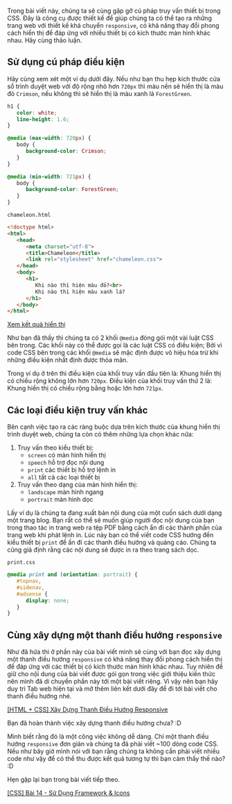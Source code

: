 Trong bài viết này, chúng ta sẽ cùng gặp gỡ cú pháp truy vấn thiết bị trong CSS. Đây là công cụ được thiết kế để giúp chúng ta có thể tạo ra những trang web với thiết kế khả chuyển `responsive`, có khả năng thay đổi phong cách hiển thị để đáp ứng với nhiều thiết bị có kích thước màn hình khác nhau. Hãy cùng thảo luận.

## Sử dụng cú pháp điều kiện

Hãy cùng xem xét một ví dụ dưới đây. Nếu như bạn thu hẹp kích thước cửa sổ trình duyệt
web với độ rộng nhỏ hơn `720px` thì màu nền sẽ hiển thị là màu đỏ `Crimson`, nếu không thì sẽ hiển thị là màu xanh lá `ForestGreen`.

```chameleon.css
h1 {
   color: white;
   line-height: 1.6;
}

@media (max-width: 720px) {
   body {
      background-color: Crimson;
   }
}

@media (min-width: 721px) {
   body {
      background-color: ForestGreen;
   }
}
```

`chameleon.html`
```html
<!doctype html>
<html>
   <head>
      <meta charset="utf-8">
      <title>Chameleon</title>
      <link rel="stylesheet" href="chameleon.css">
   </head>
   <body>
      <h1>
         Khi nào thì hiện màu đỏ?<br>
         Khi nào thì hiện màu xanh lá?
      </h1>
   </body>
</html>
```

[Xem kết quả hiển thị](https://codepen.io/semiarthanoi/full/wvpaajB)

Như bạn đã thấy thì chúng ta có 2 khối `@media` đóng gói một vài luật CSS bên trong. Các khối này có thể được gọi là các luật CSS có điều kiện; Bởi vì code CSS bên trong các khối `@media` sẽ mặc định được vô hiệu hóa trừ khi những điều kiện nhất định được thỏa mãn.

Trong ví dụ ở trên thì điều kiện của khối truy vấn đầu tiên là: Khung hiển thị có chiều rộng không lớn hơn `720px`. Điều kiện của khối truy vấn thứ 2 là: Khung hiển thị có chiều rộng bằng hoặc lớn hơn `721px`.

## Các loại điều kiện truy vấn khác

Bên cạnh việc tạo ra các ràng buộc dựa trên kích thước của khung hiển thị trình duyệt web, chúng ta còn có thêm những lựa chọn khác nữa:

1. Truy vấn theo kiểu thiết bị:
    - `screen` có màn hình hiển thị
    - `speech` hỗ trợ đọc nội dung
    - `print` các thiết bị hỗ trợ lệnh in
    - `all` tất cả các loại thiết bị
2. Truy vấn theo dạng của màn hình hiển thị:
    - `landscape` màn hình ngang
    - `portrait` màn hình dọc

Lấy ví dụ là chúng ta đang xuất bản nội dung của một cuốn sách dưới dạng một trang blog.
Bạn rất có thể sẽ muốn giúp người đọc nội dung của bạn trong thao tác in trang web ra tệp 
PDF bằng cách ẩn đi các thành phần của trang web khi phát lệnh in. Lúc này bạn có thể viết code CSS hướng đến kiểu thiết bị `print` để ẩn đi các thanh điều hướng và quảng cáo. Chúng ta cũng giả định rằng các nội dung sẽ được in ra theo trang sách dọc.

`print.css`
```css
@media print and (orientation: portrait) {
   #topnav,
   #sidenav,
   #adsense {
      display: none;
   }
}
```

## Cùng xây dựng một thanh điều hướng `responsive`

Như đã hứa thì ở phần này của bài viết mình sẽ cùng với bạn đọc xây dựng một thanh điều hướng `responsive` có khả năng thay đổi phong cách hiển thị để đáp ứng với các thiết bị có kích thước màn hình khác nhau. Tuy nhiên để giữ cho nội dung của bài viết được gói gọn trong việc giới thiệu kiến thức nên mình đã di chuyển phần này tới một bài viết riêng. Vì vậy nên bạn hãy duy trì Tab web hiện tại và mở thêm liên kết dưới đây để đi tới bài viết cho thanh điều hướng nhé.

[[HTML + CSS] Xây Dựng Thanh Điều Hướng Responsive](https://viblo.asia/p/html-css-xay-dung-thanh-dieu-huong-responsive-LzD5dRAEZjY)

Bạn đã hoàn thành việc xây dựng thanh điều hướng chưa? :D

Mình biết rằng đó là một công việc không dễ dàng. Chỉ một thanh điều hướng `responsive` đơn giản và chúng ta đã phải viết ~100 dòng code CSS. Nếu như bây giờ mình nói với bạn rằng chúng ta không cần phải viết nhiều code như vậy để có thể thu được kết quả tương tự thì bạn cảm thấy thế nào? :D

Hẹn gặp lại bạn trong bài viết tiếp theo.

[[CSS] Bài 14 - Sử Dụng Framework & Icons](https://viblo.asia/p/css-bai-14-su-dung-framework-icons-eW65Gr2YlDO)